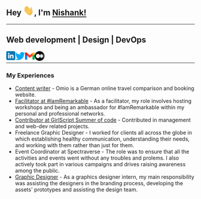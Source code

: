 ## Hey <img src="./assets/Hi.gif" width="29px">, I'm [Nishank!](https://nishank-priydarshi.netlify.app/)
<hr>

## Web development | Design | DevOps

<a href="https://www.linkedin.com/in/nishank-priydarshi-2526551ba/">
  <img align="left" width="24px" src="./assets/linkedin.png"  />
</a>
<a href="https://twitter.com/nishankstwt">
  <img align="left" width="26px" src="./assets/twitter.png" />
</a>
<a href="mailto:nishankpr435@gmail.com">
  <img align="left" width="26px" src="./assets/gmail.png" />
</a>
<a href="https://medium.com/@nishankpr">
  <img align="left" width="26px" src="./assets/medium.png" />
</a>
<br>
<hr>

### My Experiences
- [Content writer](https://www.omio.com/) - Omio is a German online travel comparison and booking website.
- [Facilitator at #IamRemarkable](https://iamremarkable.withgoogle.com/) - As a facilitator, my role involves hosting workshops and being an ambassador for #IamRemarkable within my personal and professional networks.
- [Contributor at GirlScript Summer of code](https://gssoc.girlscript.tech/) - Contributed in management and web-dev related projects.
- Freelance Graphic Designer - I worked for clients all across the globe in which establishing healthy communication, understanding their needs, and working with them rather than just for them.
- Event Coordinator at Spectraverse - The role was to ensure that all the activities and events went without any troubles and prolems. I also actively took part in various campaigns and drives raising awareness among the public.
- [Graphic Designer](https://yellowfishes.com/) - As a graphics designer intern, my main responsibility was assisting the designers in the branding process, developing the assets' prototypes and assisting the design team.